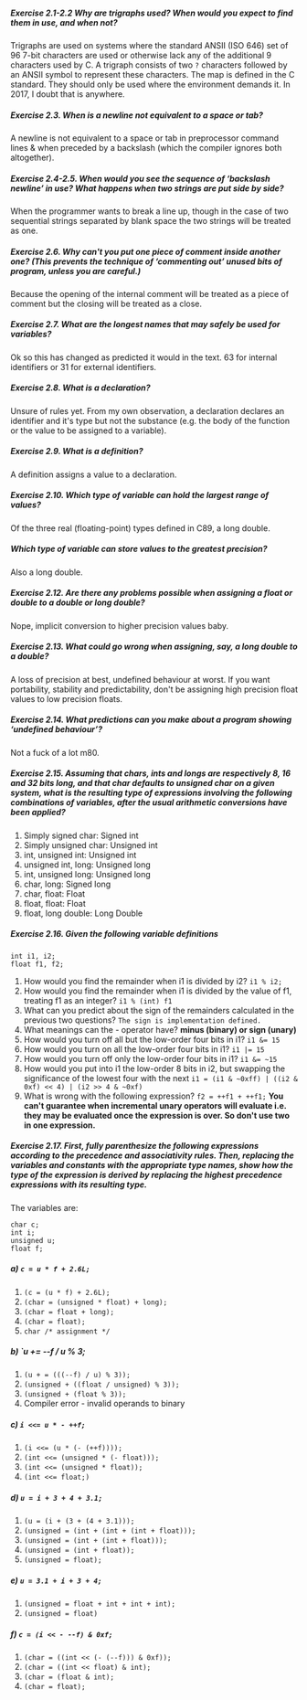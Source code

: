 ##### Exercise 2.1-2.2 Why are trigraphs used? When would you expect to find them in use, and when not?
Trigraphs are used on systems where the standard ANSII (ISO 646) set of 96 7-bit characters are used or otherwise lack any of the additional 9 characters used by C. A trigraph consists of two `?` characters followed by an ANSII symbol to represent these characters. The map is defined in the C standard. They should only be used where the environment demands it. In 2017, I doubt that is anywhere.

##### Exercise 2.3. When is a newline not equivalent to a space or tab?

A newline is not equivalent to a space or tab in preprocessor command lines & when preceded by a backslash (which the compiler ignores both altogether).

##### Exercise 2.4-2.5. When would you see the sequence of ‘backslash newline’ in use? What happens when two strings are put side by side?

When the programmer wants to break a line up, though in the case of two sequential strings separated by blank space the two strings will be treated as one.

##### Exercise 2.6. Why can't you put one piece of comment inside another one? (This prevents the technique of ‘commenting out’ unused bits of program, unless you are careful.)

Because the opening of the internal comment will be treated as a piece of comment but the closing will be treated as a close.

##### Exercise 2.7. What are the longest names that may safely be used for variables?

Ok so this has changed as predicted it would in the text. 63 for internal identifiers or 31 for external identifiers.

##### Exercise 2.8. What is a declaration?

Unsure of rules yet. From my own observation, a declaration declares an identifier and it's type but not the substance (e.g. the body of the function or the value to be assigned to a variable).

##### Exercise 2.9. What is a definition?

A definition assigns a value to a declaration.

##### Exercise 2.10. Which type of variable can hold the largest range of values?

Of the three real (floating-point) types defined in C89, a long double.

##### Which type of variable can store values to the greatest precision?

Also a long double.

##### Exercise 2.12. Are there any problems possible when assigning a float or double to a double or long double?

Nope, implicit conversion to higher precision values baby.

##### Exercise 2.13. What could go wrong when assigning, say, a long double to a double?

A loss of precision at best, undefined behaviour at worst. If you want portability, stability and predictability, don't be assigning high precision float values to low precision floats.

##### Exercise 2.14. What predictions can you make about a program showing ‘undefined behaviour’?

Not a fuck of a lot m80.

##### Exercise 2.15. Assuming that chars, ints and longs are respectively 8, 16 and 32 bits long, and that char defaults to unsigned char on a given system, what is the resulting type of expressions involving the following combinations of variables, after the usual arithmetic conversions have been applied?

1. Simply signed char: Signed int
2. Simply unsigned char: Unsigned int
3. int, unsigned int: Unsigned int
4. unsigned int, long: Unsigned long
5. int, unsigned long: Unsigned long
6. char, long: Signed long
7. char, float: Float
8. float, float: Float
9. float, long double: Long Double

##### Exercise 2.16. Given the following variable definitions
    int i1, i2;
    float f1, f2;
1. How would you find the remainder when i1 is divided by i2? `i1 % i2;`
2. How would you find the remainder when i1 is divided by the value of f1, treating f1 as an integer? `i1 % (int) f1`
3. What can you predict about the sign of the remainders calculated in the previous two questions? `The sign is implementation defined.`
4. What meanings can the - operator have? **minus (binary) or sign (unary)**
5. How would you turn off all but the low-order four bits in i1? `i1 &= 15`
6. How would you turn on all the low-order four bits in i1? `i1 |= 15`
7. How would you turn off only the low-order four bits in i1? `i1 &= ~15`
8. How would you put into i1 the low-order 8 bits in i2, but swapping the significance of the lowest four with the next `i1 = (i1 & ~0xff) | ((i2 & 0xf) << 4) | (i2 >> 4 & ~0xf)`
9. What is wrong with the following expression? `f2 = ++f1 + ++f1;` **You can't guarantee when incremental unary operators will evaluate i.e. they may be evaluated once the expression is over. So don't use two in one expression.**

##### Exercise 2.17. First, fully parenthesize the following expressions according to the precedence and associativity rules. Then, replacing the variables and constants with the appropriate type names, show how the type of the expression is derived by replacing the highest precedence expressions with its resulting type.

The variables are:

    char c;
    int i;
    unsigned u;
    float f;
    
##### a) `c = u * f + 2.6L;`
1. `(c = (u * f) + 2.6L);`
2. `(char = (unsigned * float) + long);`
3. `(char = float + long);`
4. `(char = float);`
5. `char /* assignment */`

##### b) `u += --f / u % 3;
1. `(u + = (((--f) / u) % 3));`
2. `(unsigned + ((float / unsigned) % 3));`
3. `(unsigned + (float % 3));`
4. Compiler error - invalid operands to binary

##### c) `i <<= u * - ++f;`
1. `(i <<= (u * (- (++f))));`
2. `(int <<= (unsigned * (- float)));`
3. `(int <<= (unsigned * float));`
4. `(int <<= float;)`

##### d) `u = i + 3 + 4 + 3.1;`
1. `(u = (i + (3 + (4 + 3.1)));`
2. `(unsigned = (int + (int + (int + float)));`
3. `(unsigned = (int + (int + float)));`
4. `(unsigned = (int + float));`
5. `(unsigned = float);`

##### e) `u = 3.1 + i + 3 + 4;`
1. `(unsigned = float + int + int + int);`
2. `(unsigned = float)`

##### f) `c = (i << - --f) & 0xf;`
1. `(char = ((int << (- (--f))) & 0xf));`
2. `(char = ((int << float) & int);`
3. `(char = (float & int);`
4. `(char = float);`
